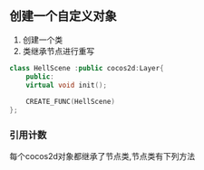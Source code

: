 ## 创建一个自定义对象

1. 创建一个类
2. 类继承节点进行重写

```cpp
class HellScene :public cocos2d:Layer{
    public:
    virtual void init();
    
    CREATE_FUNC(HellScene)
};
```

### 引用计数

每个cocos2d对象都继承了节点类,节点类有下列方法

```cpp

```

